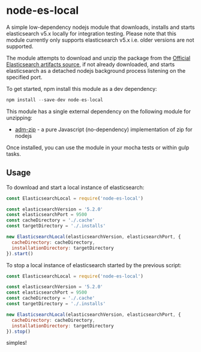 # node-es-local
A simple low-dependency nodejs module that downloads, installs and starts elasticsearch v5.x locally for integration testing. Please note that this module currently only supports elasticsearch v5.x i.e. older versions are not supported.

The module attempts to download and unzip the package from the [Official Elasticsearch artifacts source](https://artifacts.elastic.co/downloads), if not already downloaded, and starts elasticsearch as a detached nodejs background process listening on the specified port.

To get started, npm install this module as a dev dependency:

```javascript
npm install --save-dev node-es-local
```

This module has a single external dependency on the following module for unzipping:

* [adm-zip](https://github.com/cthackers/adm-zip) - a pure Javascript (no-dependency) implementation of zip for nodejs

Once installed, you can use the module in your mocha tests or within gulp tasks.

## Usage

To download and start a local instance of elasticsearch:

```javascript
const ElasticsearchLocal = require('node-es-local')

const elasticsearchVersion = '5.2.0'
const elasticsearchPort = 9500
const cacheDirectory = './.cache'
const targetDirectory = './.installs'

new ElasticsearchLocal(elasticsearchVersion, elasticsearchPort, {
  cacheDirectory: cacheDirectory,
  installationDirectory: targetDirectory
}).start()
```

To stop a local instance of elasticsearch started by the previous script:

```javascript
const ElasticsearchLocal = require('node-es-local')

const elasticsearchVersion = '5.2.0'
const elasticsearchPort = 9500
const cacheDirectory = './.cache'
const targetDirectory = './.installs'

new ElasticsearchLocal(elasticsearchVersion, elasticsearchPort, {
  cacheDirectory: cacheDirectory,
  installationDirectory: targetDirectory
}).stop()
```

simples!
